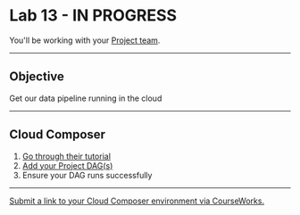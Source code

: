 # Lab 13 - IN PROGRESS

You'll be working with your [Project team](../docs/project_teams.csv).

---

## Objective

Get our data pipeline running in the cloud

---

## Cloud Composer

1. [Go through their tutorial](https://cloud.google.com/composer/docs/composer-3/run-apache-airflow-dag)
1. [Add your Project DAG(s)](https://cloud.google.com/composer/docs/composer-3/manage-dags)
1. Ensure your DAG runs successfully

---

[Submit a link to your Cloud Composer environment via CourseWorks.](https://courseworks2.columbia.edu/courses/210480/assignments)
